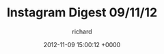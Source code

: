 ---
blog: richard
date: 2012-11-09 15:00:12 +0000
title: "Instagram Digest 09/11/12"
author: richard
permalink: /photography/instagram/digest-091112/
---